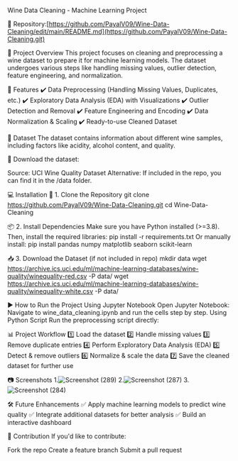  Wine Data Cleaning - Machine Learning Project
 
🔗 Repository:[https://github.com/PayalV09/Wine-Data-Cleaning/edit/main/README.md](https://github.com/PayalV09/Wine-Data-Cleaning.git)

📜 Project Overview
This project focuses on cleaning and preprocessing a wine dataset to prepare it for machine learning models. The dataset undergoes various steps like handling missing values, outlier detection, feature engineering, and normalization.

🚀 Features
✔️ Data Preprocessing (Handling Missing Values, Duplicates, etc.)
✔️ Exploratory Data Analysis (EDA) with Visualizations
✔️ Outlier Detection and Removal
✔️ Feature Engineering and Encoding
✔️ Data Normalization & Scaling
✔️ Ready-to-use Cleaned Dataset

📂 Dataset
The dataset contains information about different wine samples, including factors like acidity, alcohol content, and quality.

🔽 Download the dataset:

Source: UCI Wine Quality Dataset
Alternative: If included in the repo, you can find it in the /data folder.


💻 Installation
🔧 1. Clone the Repository
git clone https://github.com/PayalV09/Wine-Data-Cleaning.git
cd Wine-Data-Cleaning

📦 2. Install Dependencies
Make sure you have Python installed (>=3.8). Then, install the required libraries:
pip install -r requirements.txt
Or manually install:
pip install pandas numpy matplotlib seaborn scikit-learn

📥 3. Download the Dataset (if not included in repo)
mkdir data
wget https://archive.ics.uci.edu/ml/machine-learning-databases/wine-quality/winequality-red.csv -P data/
wget https://archive.ics.uci.edu/ml/machine-learning-databases/wine-quality/winequality-white.csv -P data/

▶️ How to Run the Project
Using Jupyter Notebook
Open Jupyter Notebook:
Navigate to wine_data_cleaning.ipynb and run the cells step by step.
Using Python Script
Run the preprocessing script directly:



📊 Project Workflow
1️⃣ Load the dataset
2️⃣ Handle missing values
3️⃣ Remove duplicate entries
4️⃣ Perform Exploratory Data Analysis (EDA)
5️⃣ Detect & remove outliers
6️⃣ Normalize & scale the data
7️⃣ Save the cleaned dataset for further use

📷 Screenshots
1.![Screenshot (289)](https://github.com/user-attachments/assets/523e4073-80a4-4640-b858-76caeef9f887)
2.![Screenshot (287)](https://github.com/user-attachments/assets/b68d8186-4d7b-4898-acb8-7cf037c5b207)
3.![Screenshot (284)](https://github.com/user-attachments/assets/5e7b367f-650f-4f3d-810c-c1e52eb9d097)



🛠 Future Enhancements
✅ Apply machine learning models to predict wine quality
✅ Integrate additional datasets for better analysis
✅ Build an interactive dashboard

🙌 Contribution
If you'd like to contribute:

Fork the repo
Create a feature branch
Submit a pull request

